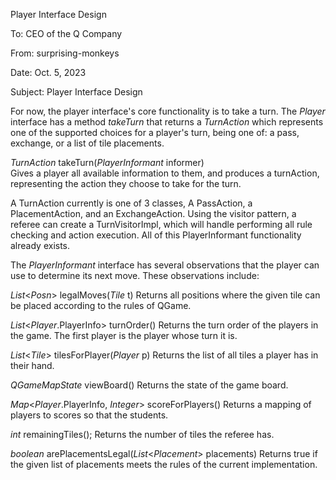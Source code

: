 Player Interface Design

To: CEO of the Q Company

From: surprising-monkeys

Date: Oct. 5, 2023

Subject: Player Interface Design

For now, the player interface's core functionality is to take a turn. The _Player_ interface
has a method _takeTurn_ that returns a _TurnAction_ which represents one of the supported
choices for a player's turn, being one of: a pass, exchange, or a list of tile placements.

_TurnAction_ takeTurn(_PlayerInformant_ informer)\
Gives a player all available information to them, and produces a turnAction, representing the
action they choose to take for the turn.

A TurnAction currently is one of 3 classes, A PassAction, a PlacementAction, and an ExchangeAction.
Using the visitor pattern, a referee can create a TurnVisitorImpl, which will handle performing all
rule checking and action execution. All of this PlayerInformant functionality already exists.

The _PlayerInformant_ interface has several observations that the player can use to determine its
next move. These observations include:

_List_<_Posn_> legalMoves(_Tile_ t)
Returns all positions where the given tile can be placed according to the rules of QGame.

_List_<_Player_.PlayerInfo> turnOrder()
Returns the turn order of the players in the game. The first player is the player whose turn it is.

_List_<_Tile_> tilesForPlayer(_Player_ p)
Returns the list of all tiles a player has in their hand.

_QGameMapState_ viewBoard()
Returns the state of the game board.

_Map_<_Player_.PlayerInfo, _Integer_> scoreForPlayers()
Returns a mapping of players to scores so that the students.

_int_ remainingTiles();
Returns the number of tiles the referee has.

_boolean_ arePlacementsLegal(_List_<_Placement_> placements)
Returns true if the given list of placements meets the rules of the current implementation.